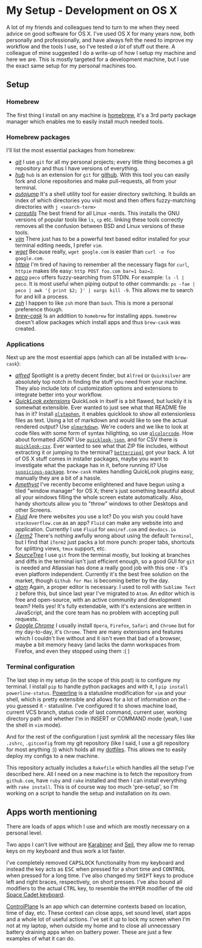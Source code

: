 # My Setup - Development on OS X

A lot of my friends and colleagues tend to turn to me when they need advice on good software for OS X.
I've used OS X for many years now, both personally and professionally, and have always felt the need to improve my workflow and the tools I use, so I've tested _a lot_ of stuff out there.
A colleague of mine suggested I do a write-up of how I setup my machine and here we are.
This is mostly targeted for a development machine, but I use the exact same setup for my personal machines too.

## Setup

### Homebrew

The first thing I install on any machine is [homebrew](https://github.com/homebrew/homebrew), it's a 3rd party package manager which enables me to easily install much needed tools.

### Homebrew packages

I'll list the most essential packages from homebrew:

* [_git_](http://git-scm.com/) I use `git` for all my personal projects;
 every little thing becomes a git repository and thus I have versions of everything.
* [_hub_](https://github.com/github/hub) `hub` is an extension for `git` for [github](https://github.com).
With this tool you can easily fork and clone repositories and make pull-requests, all from your terminal.
* [_autojump_](https://github.com/joelthelion/autojump) It's a shell utility tool for easier directory switching.
It builds an index of which directories you visit most and then offers fuzzy-matching directories with `j <search-term>`
* [_coreutils_](http://www.gnu.org/software/coreutils/) The best friend for all Linux -nerds.
This installs the GNU versions of popular tools like `ls`, `cp` etc. linking these tools correctly removes all the confusion between BSD and Linux versions of these tools.
* [_vim_](http://www.vim.org/) There just has to be a powerful text based editor installed for your terminal editing needs, I prefer `vim`.
* [_wget_](https://www.gnu.org/software/wget/) Because really, `wget google.com` is easier than `curl -o foo google.com`.
* [_httpie_](http://httpie.org) I'm tired of having to remember all the necessary flags for `curl`, `httpie` makes life easy: `http POST foo.com bar=1 baz=2`.
* [_peco_](https://github.com/peco/peco) `peco` offers fuzzy-searching from STDIN.
For example: `ls -l | peco`. It is most useful when piping output to other commands: `ps -fae | peco | awk '{ print $2; }' | xargs kill -9`.
This allows me to search for and kill a process.
* [_zsh_](http://www.zsh.org/) I happen to like `zsh` more than `bash`.
This is more a personal preference though.
* [_brew-cask_](https://github.com/caskroom/homebrew-cask) Is an addition to `homebrew` for installing apps.
`homebrew` doesn't allow packages which install apps and thus `brew-cask` was created.

### Applications

Next up are the most essential apps (which can all be installed with `brew-cask`):

* [_alfred_](http://www.alfredapp.com/) Spotlight is a pretty decent finder, but `Alfred` or `Quicksilver` are absolutely top notch in finding the stuff you need from your machine.
They also include lots of customization options and extensions to integrate better into your workflow.
* [_QuickLook extensions_](https://github.com/sindresorhus/quick-look-plugins) QuickLook in itself is a bit flawed, but luckily it is somewhat extensible.
Ever wanted to just see what that README file has in it?
Install [`qlstephen`](http://whomwah.github.io/qlstephen/), it enables quicklook to show all extensionless files as text.
Using a lot of markdown and would like to see the actual rendered output?
Use [`qlmarkdown`](https://github.com/toland/qlmarkdown).
We're coders and we like to look at code files with some form of syntax hilighting, so use [`qlcolorcode`](https://code.google.com/p/qlcolorcode/).
 How about formatted JSON?
 Use [`quicklook-json`](http://www.sagtau.com/quicklookjson.html), and for CSV there is [`quicklook-csv`](https://github.com/p2/quicklook-csv).
 Ever wanted to see what that ZIP file includes, without extracting it or jumping to the terminal? [`betterzipql`](http://macitbetter.com/BetterZip-Quick-Look-Generator/) got your back.
 A lot of OS X stuff comes in installer packages, maybe you want to investigate what the package has in it, before running it?
 Use [`suspicious-package`](http://www.mothersruin.com/software/SuspiciousPackage/).
 `brew-cask` makes handling QuickLook plugins easy, manually they are a bit of a hassle.
* [_Amethyst_](https://github.com/ianyh/Amethyst) I've recently become enlightened and have begun using a tiled "window manager" for OS X;
 there's just something beautiful about all your windows filling the whole screen estate automatically.
 Also, handy shortcuts allow you to "throw" windows to other Desktops and other Screens.
* [_Fluid_](http://fluidapp.com/) Are there websites you use a lot?
Do you wish you could have `stackoverflow.com` as an app?
`Fluid` can make any website into and application.
Currently I use `Fluid` for `omniref.com` and `devdocs.io`
* [_iTerm2_](http://iterm2.com/) There's nothing awfully wrong about using the default `Terminal`, but I find that `iTerm2` just packs a lot more punch: proper tabs, shortcuts for splitting views, `tmux` support, etc.
* [_SourceTree_](http://www.sourcetreeapp.com/) I use `git` from the terminal mostly, but looking at branches and diffs in the terminal isn't just efficient enough, so a good GUI for `git` is needed and Atlassian has done a really good job with this one - it's even platform independent.
Currently it's the best free solution on the market, though `Github for Mac` is becoming better by the day.
* [_atom_](https://atom.io/) Again, a proper editor is necessary.
I used to roll with `Sublime Text 2` before this, but since last year I've migrated to `Atom`.
An editor which is free and open-source, with an active community and development team?
Hells yes!
It's fully extendable, with it's extensions are written in JavaScript, and the core team has no problem with accepting pull requests.
* [_Google Chrome_](http://www.google.com/chrome/) I usually install `Opera`, `Firefox`, `Safari` and `Chrome` but for my day-to-day, it's `Chrome`.
There are many extensions and features which I couldn't live without and it isn't even that bad of a browser, maybe a bit memory heavy (and lacks the damn workspaces from Firefox, and even they stopped using them :( )

### Terminal configuration

The last step in my setup (in the scope of this post) is to configure my terminal.
I install `pip` to handle python packages and with it, I `pip install powerline-status`. [Powerline](https://github.com/powerline/powerline) is a statusline modification for `vim` and your shell, which is pretty extensible and allows for a lot of information on the - you guessed it - statusline.
I've configured it to shows machine load, current VCS branch, status code of last command, current user, working directory path and whether I'm in INSERT or COMMAND mode (yeah, I use the shell in `vim` mode).

And for the rest of the configuration I just symlink all the necessary files like `.zshrc`, `.gitconfig` from my git repository (like I said, I use a git repository for most anything :)) which holds all my [dotfiles](https://github.com/deiga/dotfiles).
This allows me to easily deploy my configs to a new machine.

This repository actually includes a `Rakefile` which handles all the setup I've described here.
All I need on a new machine is to fetch the repository from `github.com`, have `ruby` and `rake` installed and then I can install everything with `rake install`.
This is of course way too much 'pre-setup', so I'm working on a script to handle the setup and installation on its own.

## Apps worth mentioning

There are loads of apps which I use and which are mostly necessary on a personal level.

Two apps I can't live without are [Karabiner](https://pqrs.org/osx/karabiner/) and [Seil](https://pqrs.org/osx/karabiner/seil.html.en), they allow me to remap keys on my keyboard and thus work a lot faster.

I've completely removed <kbd>CAPSLOCK</kbd> functionality from my keyboard and instead the key acts as <kbd>ESC</kbd> when pressed for a short time and <kbd>CONTROL</kbd> when pressed for a long time.
I've also changed my <kbd>SHIFT</kbd> keys to produce left and right braces, respectively, on short presses.
I've also bound all modifiers to the actual <kbd>CTRL</kbd> key, to resemble the <kbd>HYPER</kbd> modifier of the old [Space Cadet keyboard](http://world.std.com/~jdostale/kbd/SpaceCadet.html).

[ControlPlane](http://www.controlplaneapp.com/) Is an app which can determine contexts based on location, time of day, etc.
These context can close apps, set sound level, start apps and a whole lot of useful actions.
I've set it up to lock my screen when I'm not at my laptop, when outside my home and to close all unnecessary battery draining apps when on battery power. These are just a few examples of what it can do.
